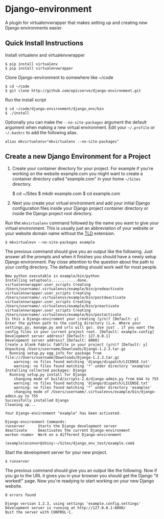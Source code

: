 # Django-environment

A plugin for virtualenvwrapper that makes setting up and creating new Django environments easier.

## Quick Install Instructions

Install virtualenv and virtualenvwrapper

	$ pip install virtualenv
	$ pip install virtualenvwrapper

Clone Django-environment to somewhere like ~/code

	$ cd ~/code
	$ git clone http://github.com/epicserve/django-environment.git

Run the install script

	$ cd ~/code/django-environment/django_env/bin
	$ ./install

Optionally you can make the `--no-site-packages` argument the default argument when making a new virtual environment. Edit your `~/.profile` or `~/.bashrc` to add the following alias.

    alias mkvirtualenv="mkvirtualenv --no-site-packages"

## Create a new Django Environment for a Project

1. Create your container directory for your project. For example if you're working on the website example.com you might want to create a container directory called "example.com" in your home `~/Sites` directory.

    $ cd ~/Sites
    $ mkdir example.com
    $ cd example.com

2. Next you create your virtual environment and add your initial Django configuration files inside your Django project container directory or inside the Django project root directory.

Run the `mkvirtualenv` command followed by the name you want to give your virtual environment. This is usually just an abbreviation of your website or your website domain name without the [TLD](http://en.wikipedia.org/wiki/Top-level_domain) extension.

    $ mkvirtualevn --no-site-packages example

The previous command should give you an output like the following. Just answer all the prompts and when it finishes you should have a newly setup Django environment. Pay close attention to the question about the path to your config directory. The default setting should work well for most people.

    New python executable in example/bin/python
    Installing setuptools............done.
    virtualenvwrapper.user_scripts Creating /Users/username/.virtualenvs/example/bin/predeactivate
    virtualenvwrapper.user_scripts Creating /Users/username/.virtualenvs/example/bin/postdeactivate
    virtualenvwrapper.user_scripts Creating /Users/username/.virtualenvs/example/bin/preactivate
    virtualenvwrapper.user_scripts Creating /Users/username/.virtualenvs/example/bin/postactivate
    Is this a Django-enviroment your creating (y/n)? [Default: y] 
    Enter the python path to the config directory (i.e. Where your settings.py, manage.py and urls will go). Use just . if you want the config files in your current project root. [Default: example.config] 
    Development server address? [Default: 127.0.0.1] 
    Development server address? [Default: 8000] 
    Create a blank Fabric fabfile in your project (y/n)? [Default: y] 
    Unpacking /Users/username/Downloads/Django-1.2.3.tar.gz
      Running setup.py egg_info for package from file:///Users/username/Downloads/Django-1.2.3.tar.gz
        warning: no files found matching 'django/dispatch/LICENSE.txt'
        warning: no files found matching '*' under directory 'examples'
    Installing collected packages: Django
      Running setup.py install for Django
        changing mode of build/scripts-2.6/django-admin.py from 644 to 755
        warning: no files found matching 'django/dispatch/LICENSE.txt'
        warning: no files found matching '*' under directory 'examples'
        changing mode of /Users/username/.virtualenvs/example/bin/django-admin.py to 755
    Successfully installed Django
    Cleaning up...

    Your Django-environment "example" has been activated.

    Django-environment Commands:
    runserver      Starts the Django development server 
    deactivate     Deactivates the current Django-environment 
    workon <name>  Work on a different Django-environment

    (example)oconnor@shiny:~/Sites/django_env_test/example.com$

Start the development server for your new project.

	$ runserver

The previous command should give you an output like the following. Now if you go to the URL it gives you in your browser you should get the Django "It worked!" page. Now you're readying to start working on your new Django website.

    0 errors found

    Django version 1.2.3, using settings 'example.config.settings'
    Development server is running at http://127.0.0.1:8000/
    Quit the server with CONTROL-C.
